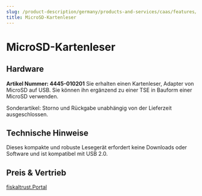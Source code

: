 ```yaml
---
slug: /product-description/germany/products-and-services/caas/features/basics/tse/card-reader
title: MicroSD-Kartenleser
---
```


# MicroSD-Kartenleser

## Hardware

**Artikel Nummer: 4445-010201**
Sie erhalten einen Kartenleser, Adapter von MicroSD auf USB. Sie können ihn ergänzend zu einer TSE in Bauform einer MicroSD verwenden.

Sonderartikel: Storno und Rückgabe unabhängig von der Lieferzeit ausgeschlossen.

## Technische Hinweise

Dieses kompakte und robuste Lesegerät erfordert keine Downloads oder Software und ist kompatibel mit USB 2.0.

## Preis & Vertrieb

[fiskaltrust.Portal](https://portal.fiskaltrust.de)
